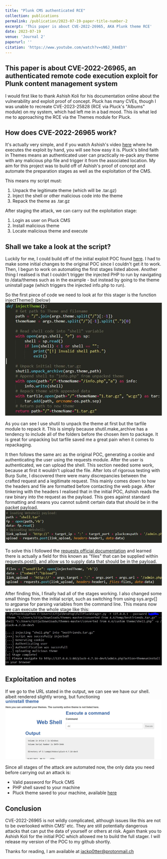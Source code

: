 ```yaml
---
title: "Plunk CMS authenticated RCE"
collection: publications
permalink: /publication/2023-07-19-paper-title-number-2
excerpt: 'This paper is about CVE-2022-26965, AKA Plunk theme RCE'
date: 2023-07-19
venue: 'Journal 2'
paperurl: ''
citation: 'https://www.youtube.com/watch?v=sN6J_X4mEbY'
---
```


This paper is about CVE-2022-26965, an authenticated remote code execution exploit for Plunk content management system
------

I would first like to thank Ashish Koli for his documentation online about the vulnerability and exploit proof of concept.
Pluck has many CVEs, though I was unable to recreate CVE-2023-25828 (RCE via Pluck's "Albums" module) on my system, which had left me in a bad mood. This iis what led me to approaching the RCE via the Themes module for Pluck.

How does CVE-2022-26965 work?
------

It's actually very simple, and if you watch Ashish's video [here](https://www.youtube.com/watch?v=sN6J_X4mEbY) where he executes the exploit by hand,
you will see how easy it is. Pluck's blind faith in Themes means an authenticated user can practically re-pack any theme with any malicious php file and trigger it from the associated location.
My aim for this project was to build off of Ashish's proof of concept and automate the preparation stages as well as the exploitation of the CMS.

This means my script must:
1. Unpack the legitimate theme (which will be .tar.gz)
1. Inject the shell or other malicious code into the theme
1. Repack the theme as .tar.gz

After staging the attack, we can carry out the exploitation stage:
1. Login as user on Pluck CMS
1. Install malicious theme
1. Locate malicious theme and execute

Shall we take a look at the script?
------

Luckily for me, I could build off of the initial exploit POC found [here](https://github.com/shikari00007/Pluck-CMS-Pluck-4.7.16-Theme-Upload-Remote-Code-Execution-Authenticated--POC).
I had to make some initial changes to the original POC since I couldn't get it to work.
Then, I begun to work on automating the first stages listed above. Another thing
I realised is that I couldn't trigger the injected PHP to run by navigating to /data/themes such as in the example - but instead by going to the theme
uninstall page (which triggers the injected info.php to run).

So the first piece of code we need to look at for this stager is the function injectTheme() (below)
![injectTheme](/images/pluck1.JPG)

As you can see I use shutil to unpack the theme at first but the tarfile module to repack it.
This is simply because shutil.make_archive has a tendency to include all of the folders before the chosen item to package. It is great for unpacking but tarfile saved me a great pain when it comes to repackaging.

It then follows the same arc as the original POC, generating a cookie and authenticating the user using the requests module. After the user is authenticated, we can upload the shell.
This section needed some work, because at first it wouldn't upload the file. After lots of rigorous testing with Burp Suite, I discovered there were many discrepancies between the crafted request and a legitimate request. This mainly comes down to how the headers and file are formatted before contacting the web page. After tinkering with the headers I realised that in the initial POC, Ashish reads the raw binary into the request as the payload. This goes against standard formatting and means you cannot
submit certain data that should be in the packet payload.
![fileUpload](/images/pluck2.JPG)

To solve this I followed the [requests official documentation](https://docs.python-requests.org/en/latest/) and learned
there is actually a field for this known as "files" that can be supplied within requests.post(), and allow us to supply data that should be in the payload.
![fileUpload2](/images/pluck3.JPG)

After finding this, I finally had all of the stages working.
I also changed some small things from the initial script, such as switching from using sys.argv[] to argparse for parsing variables from the command line.
This means now we can execute the whole stage like this:
![Output](/images/pluck4.JPG)

Exploitation and notes
------

If we go to the URL stated in the output, we can see we have our shell. albeit rendered slightly wrong, but functioning
![shellOutput](/images/pluck5.JPG)

Since all stages of the attack are automated now, the only data you need before carrying out an attack is:
+ Valid password for Pluck CMS
+ PHP shell saved to your machine
+ Pluck theme saved to your machine, available [here](https://github.com/pluck-cms/themes)

Conclusion
------

CVE-2022-26965 is not wildly complicated, although issues like this are not to be overlooked within CMS' etc. They are still potentially dangerous attacks that can put the data of yourself or others at risk.
Again thank you to Ashish Koli for the initial POC which allowed me to build the full stager. I will release my version of the POC to my github shortly.

Thanks for reading, I am available at jackp0tter@protonmail.ch
